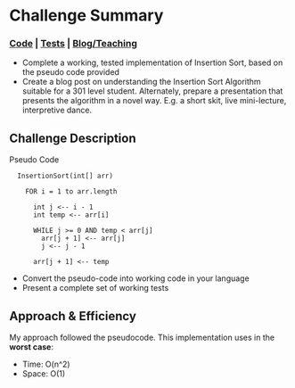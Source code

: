# Challenge Summary
### [Code](/algorithms/src/main/java/algorithms/InsertionSort.java) | [Tests](/algorithms/src/test/java/algorithms/InsertionSortTest.java) | [Blog/Teaching](/algorithms/blogPosts/InsertionSort.md)

* Complete a working, tested implementation of Insertion Sort, based on the pseudo code provided
* Create a blog post on understanding the Insertion Sort Algorithm suitable for a 301 level student. Alternately, prepare a presentation that presents the algorithm in a novel way. E.g. a short skit, live mini-lecture, interpretive dance.

## Challenge Description
Pseudo Code
```
  InsertionSort(int[] arr)
  
    FOR i = 1 to arr.length
    
      int j <-- i - 1
      int temp <-- arr[i]
      
      WHILE j >= 0 AND temp < arr[j]
        arr[j + 1] <-- arr[j]
        j <-- j - 1
        
      arr[j + 1] <-- temp
```
* Convert the pseudo-code into working code in your language
* Present a complete set of working tests

## Approach & Efficiency
My approach followed the pseudocode. This implementation uses in the __worst case__:
* Time: O(n^2)
* Space: O(1)
